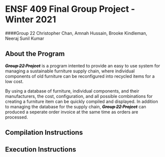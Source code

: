 # ENSF 409 Final Group Project - Winter 2021
####Group 22
    Christopher Chan,
    Amnah Hussain,
    Brooke Kindleman,
    Neeraj Sunil Kumar
    
## About the Program
***~~Group 22 Project~~*** is a program intented to provide an easy to 
use system for managing a sustainable furniture supply chain, 
where individual components of old furniture can be reconfigured
into recycled items for a low cost.

By using a database of furniture, individual components, and their manufacturers, 
the cost, configuration, and all possible combinations for creating a furniture item can be 
quickly compiled and displayed. In addition to managing the database for the supply chain,
***~~Group 22 Project~~*** can produced a seperate order
invoice at the same time as orders are processed. 

## Compilation Instructions

## Execution Instructions

